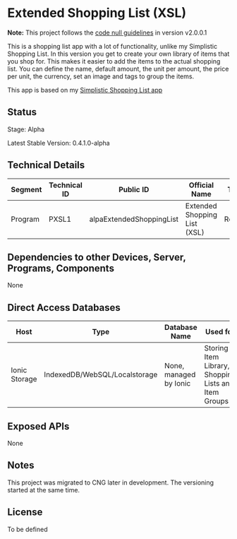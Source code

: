 # Extended Shopping List (XSL)

**Note:** This project follows the [code null guidelines](https://github.com/code-null/organization/blob/main/guidelines.md) in version v2.0.0.1

This is a shopping list app with a lot of functionality, unlike my Simplistic Shopping List. In this version you get to create your own library of items that you shop for. This makes it easier to add the items to the actual shopping list. You can define the name, default amount, the unit per amount, the price per unit, the currency, set an image and tags to group the items.

This app is based on my [Simplistic Shopping List app](https://github.com/Hollow-Ego/simplistic-shopping-list)

## Status

Stage: Alpha

Latest Stable Version: 0.4.1.0-alpha

## Technical Details

| Segment | Technical ID | Public ID                | Official Name                | Type   | Requires Accounts | Technology                            | Versioning                                     |
| ------- | ------------ | ------------------------ | ---------------------------- | ------ | ----------------- | ------------------------------------- | ---------------------------------------------- |
| Program | PXSL1        | alpaExtendedShoppingList | Extended Shopping List (XSL) | Record | false             | Ionic/Angular 5.6.7, Capacitor 3.0.0. | [CDN](https://github.com/code-null/versioning) |

## Dependencies to other Devices, Server, Programs, Components

None

## Direct Access Databases

| Host          | Type                          | Database Name          | Used for                                             |
| ------------- | ----------------------------- | ---------------------- | ---------------------------------------------------- |
| Ionic Storage | IndexedDB/WebSQL/Localstorage | None, managed by Ionic | Storing Item Library, Shopping Lists and Item Groups |

## Exposed APIs

None

## Notes

This project was migrated to CNG later in development. The versioning started at the same time.

## License

To be defined
